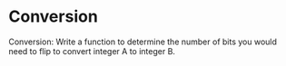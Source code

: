 # Conversion
Conversion: Write a function to determine the number of bits you would need to flip to convert integer A to integer B. 
